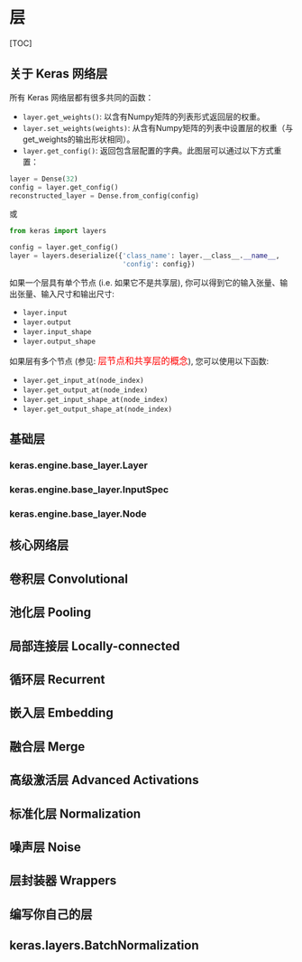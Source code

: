 # 层

[TOC]

## 关于 Keras 网络层

所有 Keras 网络层都有很多共同的函数：

- `layer.get_weights()`: 以含有Numpy矩阵的列表形式返回层的权重。
- `layer.set_weights(weights)`: 从含有Numpy矩阵的列表中设置层的权重（与get_weights的输出形状相同）。
- `layer.get_config()`: 返回包含层配置的字典。此图层可以通过以下方式重置：

```python
layer = Dense(32)
config = layer.get_config()
reconstructed_layer = Dense.from_config(config)
```

或

```python
from keras import layers

config = layer.get_config()
layer = layers.deserialize({'class_name': layer.__class__.__name__,
                            'config': config})
```

如果一个层具有单个节点 (i.e. 如果它不是共享层), 你可以得到它的输入张量、输出张量、输入尺寸和输出尺寸:

- `layer.input`
- `layer.output`
- `layer.input_shape`
- `layer.output_shape`

如果层有多个节点 (参见: <font color=red size=3>层节点和共享层的概念</font>), 您可以使用以下函数:

- `layer.get_input_at(node_index)`
- `layer.get_output_at(node_index)`
- `layer.get_input_shape_at(node_index)`
- `layer.get_output_shape_at(node_index)`

## 基础层

### keras.engine.base_layer.Layer

### keras.engine.base_layer.InputSpec

### keras.engine.base_layer.Node

## 核心网络层

## 卷积层 Convolutional

## 池化层 Pooling

## 局部连接层 Locally-connected

## 循环层 Recurrent

## 嵌入层 Embedding

## 融合层 Merge

## 高级激活层 Advanced Activations

## 标准化层 Normalization

## 噪声层 Noise

## 层封装器 Wrappers

## 编写你自己的层

## keras.layers.BatchNormalization